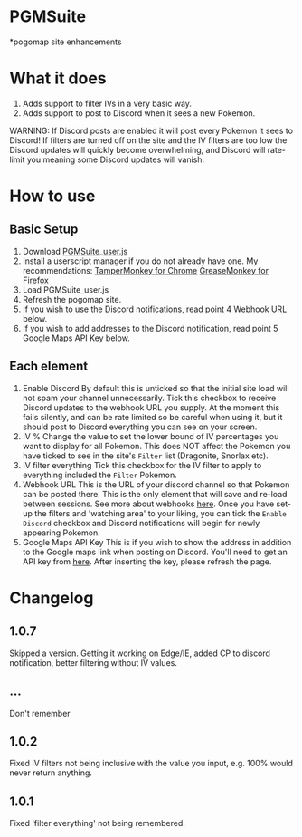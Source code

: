 # PGMSuite
\*pogomap site enhancements

# What it does
1. Adds support to filter IVs in a very basic way.
2. Adds support to post to Discord when it sees a new Pokemon.

WARNING: If Discord posts are enabled it will post every Pokemon it sees to Discord! If filters are turned off on the site and the IV filters are too low the Discord updates will quickly become overwhelming, and Discord will rate-limit you meaning some Discord updates will vanish.

# How to use
## Basic Setup
1. Download [PGMSuite_user.js](https://raw.githubusercontent.com/Slimmmo/PGMSuite/master/PGMSuite_user.js)
2. Install a userscript manager if you do not already have one.
My recommendations: 
[TamperMonkey for Chrome](https://chrome.google.com/webstore/detail/tampermonkey/dhdgffkkebhmkfjojejmpbldmpobfkfo?hl=en)
[GreaseMonkey for Firefox](https://addons.mozilla.org/en-US/firefox/addon/greasemonkey/)
3. Load PGMSuite_user.js
4. Refresh the pogomap site.
5. If you wish to use the Discord notifications, read point 4 Webhook URL below.
6. If you wish to add addresses to the Discord notification, read point 5 Google Maps API Key below.

## Each element
1. Enable Discord
By default this is unticked so that the initial site load will not spam your channel unnecessarily. Tick this checkbox to receive Discord updates to the webhook URL you supply. At the moment this fails silently, and can be rate limited so be careful when using it, but it should post to Discord everything you can see on your screen.
2. IV %
Change the value to set the lower bound of IV percentages you want to display for all Pokemon. This does NOT affect the Pokemon you have ticked to see in the site's `Filter` list (Dragonite, Snorlax etc).
3. IV filter everything
Tick this checkbox for the IV filter to apply to everything included the `Filter` Pokemon.
4. Webhook URL
This is the URL of your discord channel so that Pokemon can be posted there. This is the only element that will save and re-load between sessions. See more about webhooks [here](https://support.discordapp.com/hc/en-us/articles/228383668-Intro-to-Webhooks). Once you have set-up the filters and 'watching area' to your liking, you can tick the `Enable Discord` checkbox and Discord notifications will begin for newly appearing Pokemon.
5. Google Maps API Key
This is if you wish to show the address in addition to the Google maps link when posting on Discord. You'll need to get an API key from [here](https://developers.google.com/maps/documentation/javascript/get-api-key). After inserting the key, please refresh the page.

# Changelog
## 1.0.7
Skipped a version. Getting it working on Edge/IE, added CP to discord notification, better filtering without IV values.
## ...
Don't remember
## 1.0.2
Fixed IV filters not being inclusive with the value you input, e.g. 100% would never return anything.
## 1.0.1
Fixed 'filter everything' not being remembered.
